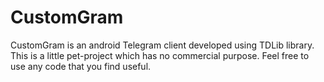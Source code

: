 # CustomGram
CustomGram is an android Telegram client developed using TDLib library. This is a little pet-project which has no commercial purpose. Feel free to use any code that you find useful.
